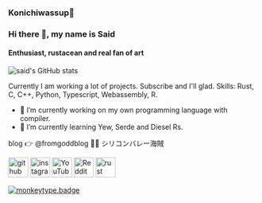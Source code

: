 ### Konichiwassup👋


### Hi there 👋, my name is Said
#### Enthusiast, rustacean and real fan of art

![said's GitHub stats](https://github-readme-stats.vercel.app/api?username=saidofficial&show_icons=true&theme=radical)

Currently I am working a lot of projects. Subscribe and I'll glad.
Skills: Rust, C, C++, Python, Typescript, Webassembly, R.

- 🔭 I’m currently working on my own programming language with compiler. 
- 🌱 I’m currently learning Yew, Serde and Diesel Rs. 

blog 👉 @fromgoddblog 🏴‍☠️ シリコンバレー海賊

[<img src='https://cdn.jsdelivr.net/npm/simple-icons@3.0.1/icons/github.svg' alt='github' height='40'>](https://github.com/saidofficial)  [<img src='https://cdn.jsdelivr.net/npm/simple-icons@3.0.1/icons/instagram.svg' alt='instagram' height='40'>](https://www.instagram.com/just_said228/)  [<img src='https://cdn.jsdelivr.net/npm/simple-icons@3.0.1/icons/youtube.svg' alt='YouTube' height='40'>](https://www.youtube.com/channel/UCn90Pi4_47BdLqtn5pc6FaA)  [<img src='https://cdn.jsdelivr.net/npm/simple-icons@3.0.1/icons/reddit.svg' alt='Reddit' height='40'>](https://www.reddit.com/user/fromgodmusician)  [<img src='https://cdn.jsdelivr.net/npm/simple-icons@3.0.1/icons/rust.svg' alt='rust' height='40'>](wassup)  

[![monkeytype.badge]](https://monkeytype.com/)

[monkeytype.badge]: https://img.shields.io/endpoint?style=for-the-badge&url=https%3A%2F%2Fmonkeytype-badge-vhd5lan7mmhz.runkit.sh%3Fmessage%3D125wpm%26label%3Dmonkeytype%26logoVariant%3Dtwo
